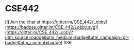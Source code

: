 # CSE442

[![Join the chat at https://gitter.im/CSE_442/Lobby](https://badges.gitter.im/CSE_442/Lobby.svg)](https://gitter.im/CSE_442/Lobby?utm_source=badge&utm_medium=badge&utm_campaign=pr-badge&utm_content=badge)
#86
